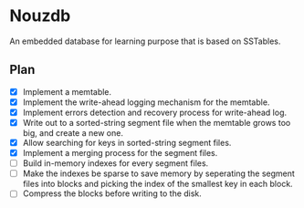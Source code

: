 # Nouzdb
An embedded database for learning purpose that is based on SSTables.

## Plan
- [x] Implement a memtable.
- [x] Implement the write-ahead logging mechanism for the memtable.
- [x] Implement errors detection and recovery process for write-ahead log.
- [x] Write out to a sorted-string segment file when the memtable grows too big, and create a new one.
- [x] Allow searching for keys in sorted-string segment files.
- [x] Implement a merging process for the segment files.
- [ ] Build in-memory indexes for every segment files.
- [ ] Make the indexes be sparse to save memory by seperating the segment files into blocks and picking the index of the smallest key in each block.
- [ ] Compress the blocks before writing to the disk.
